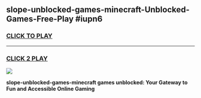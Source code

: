 
## slope-unblocked-games-minecraft-Unblocked-Games-Free-Play #iupn6
<h3>
<a href="https://us.freeplayer.one?title=slope-unblocked-games-minecraft&ref=9M">CLICK TO PLAY</a></h3>
<hr>

<h3>
<a href="https://us.freeplayer.one?title=slope-unblocked-games-minecraft&ref=9M">CLICK 2 PLAY</a>
  
</h3>

<a href="https://us.freeplayer.one?title=slope-unblocked-games-minecraft&ref=9M"><img src="https://clearcache.store/games.png"></a>


**slope-unblocked-games-minecraft games unblocked: Your Gateway to Fun and Accessible Online Gaming**
